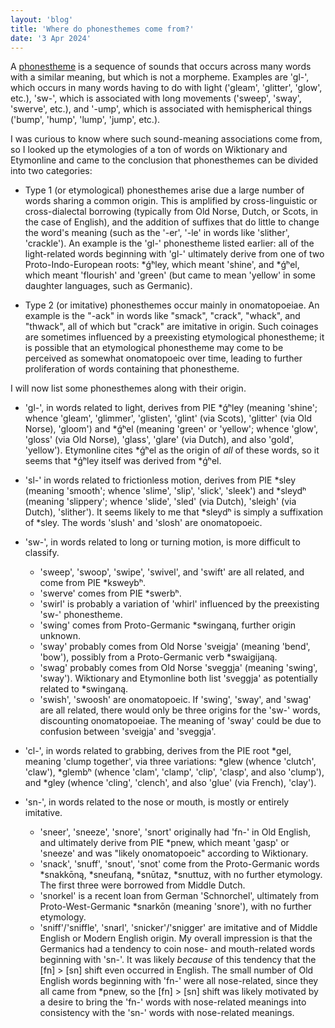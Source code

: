 ```yaml
---
layout: 'blog'
title: 'Where do phonesthemes come from?'
date: '3 Apr 2024'
---
```


A [phonestheme](https://en.wikipedia.org/wiki/Phonestheme) is a sequence of sounds that occurs across many words with a similar meaning, but which is not a morpheme. Examples are 'gl-', which occurs in many words having to do with light ('gleam', 'glitter', 'glow', etc.), 'sw-', which is associated with long movements ('sweep', 'sway', 'swerve', etc.), and '-ump', which is associated with hemispherical things ('bump', 'hump', 'lump', 'jump', etc.).

I was curious to know where such sound-meaning associations come from, so I looked up the etymologies of a ton of words on Wiktionary and Etymonline and came to the conclusion that phonesthemes can be divided into two categories:

* Type 1 (or etymological) phonesthemes arise due a large number of words sharing a common origin. This is amplified by cross-linguistic or cross-dialectal borrowing (typically from Old Norse, Dutch, or Scots, in the case of English), and the addition of suffixes that do little to change the word's meaning (such as the '-er', '-le' in words like 'slither', 'crackle'). An example is the 'gl-' phonestheme listed earlier: all of the light-related words beginning with 'gl-' ultimately derive from one of two Proto-Indo-European roots: *ǵʰley, which meant 'shine', and *ǵʰel, which meant 'flourish' and 'green' (but came to mean 'yellow' in some daughter languages, such as Germanic).

* Type 2 (or imitative) phonesthemes occur mainly in onomatopoeiae. An example is the "-ack" in words like "smack", "crack", "whack", and "thwack", all of which but "crack" are imitative in origin. Such coinages are sometimes influenced by a preexisting etymological phonestheme; it is possible that an etymological phonestheme may come to be perceived as somewhat onomatopoeic over time, leading to further proliferation of words containing that phonestheme.

I will now list some phonesthemes along with their origin.

* 'gl-', in words related to light, derives from PIE *ǵʰley (meaning 'shine'; whence 'gleam', 'glimmer', 'glisten', 'glint' (via Scots), 'glitter' (via Old Norse), 'gloom') and *ǵʰel (meaning 'green' or 'yellow'; whence 'glow', 'gloss' (via Old Norse), 'glass', 'glare' (via Dutch), and also 'gold', 'yellow'). Etymonline cites *ǵʰel as the origin of _all_ of these words, so it seems that *ǵʰley itself was derived from *ǵʰel.

* 'sl-' in words related to frictionless motion, derives from PIE *sley (meaning 'smooth'; whence 'slime', 'slip', 'slick', 'sleek') and *sleydʰ (meaning 'slippery'; whence 'slide', 'sled' (via Dutch), 'sleigh' (via Dutch), 'slither'). It seems likely to me that *sleydʰ is simply a suffixation of *sley. The words 'slush' and 'slosh' are onomatopoeic.

* 'sw-', in words related to long or turning motion, is more difficult to classify.
  * 'sweep', 'swoop', 'swipe', 'swivel', and 'swift' are all related, and come from PIE *ksweybʰ.
  * 'swerve' comes from PIE *swerbʰ. 
  * 'swirl' is probably a variation of 'whirl' influenced by the preexisting 'sw-' phonestheme. 
  * 'swing' comes from Proto-Germanic *swinganą, further origin unknown.
  * 'sway' probably comes from Old Norse 'sveigja' (meaning 'bend', 'bow'), possibly from a Proto-Germanic verb *swaigijaną.
  * 'swag' probably comes from Old Norse 'sveggja' (meaning 'swing', 'sway'). Wiktionary and Etymonline both list 'sveggja' as potentially related to *swinganą.
  * 'swish', 'swoosh' are onomatopoeic.
  If 'swing', 'sway', and 'swag' are all related, there would only be three origins for the 'sw-' words, discounting onomatopoeiae. The meaning of 'sway' could be due to confusion between 'sveigja' and 'sveggja'.

* 'cl-', in words related to grabbing, derives from the PIE root *gel, meaning 'clump together', via three variations: *glew (whence 'clutch', 'claw'), *glembʰ (whence 'clam', 'clamp', 'clip', 'clasp', and also 'clump'), and *gley (whence 'cling', 'clench', and also 'glue' (via French), 'clay').

* 'sn-', in words related to the nose or mouth, is mostly or entirely imitative.
  * 'sneer', 'sneeze', 'snore', 'snort' originally had 'fn-' in Old English, and ultimately derive from PIE *pnew, which meant 'gasp' or 'sneeze' and was "likely onomatopoeic" according to Wiktionary.
  * 'snack', 'snuff', 'snout', 'snot' come from the Proto-Germanic words *snakkōną, *sneufaną, *snūtaz, *snuttuz, with no further etymology. The first three were borrowed from Middle Dutch.
  * 'snorkel' is a recent loan from German 'Schnorchel', ultimately from Proto-West-Germanic *snarkōn (meaning 'snore'), with no further etymology.
  * 'sniff'/'sniffle', 'snarl', 'snicker'/'snigger' are imitative and of Middle English or Modern English origin.
  My overall impression is that the Germanics had a tendency to coin nose- and mouth-related words beginning with 'sn-'. It was likely _because_ of this tendency that the \[fn\] > \[sn\] shift even occurred in English. The small number of Old English words beginning with 'fn-' were all nose-related, since they all came from *pnew, so the \[fn\] > \[sn\] shift was likely motivated by a desire to bring the 'fn-' words with nose-related meanings into consistency with the 'sn-' words with nose-related meanings.

